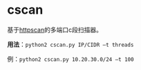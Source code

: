 # cscan

基于[httpscan](https://github.com/zer0h/httpscan#httpscan)的多端口c段扫描器。

**用法**：`python2 cscan.py IP/CIDR –t threads`

例：`python2 cscan.py 10.20.30.0/24 –t 100`


